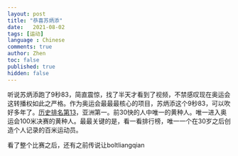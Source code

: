 ```yaml
---
layout: post
title: "恭喜苏炳添"
date:   2021-08-02
tags: [运动]
language : Chinese
comments: true
author: Zhen
toc: false
published: true
hidden: false
---
```

听说苏炳添跑了9秒83，简直震惊，找了半天才看到了视频，不禁感叹现在奥运会这转播权如此之严格。作为奥运会最最最核心的项目，苏炳添这个9秒83，可以吹好多年了。[历史排名第13](https://zh.wikipedia.org/wiki/100%E7%B1%B3%E8%B3%BD%E8%B7%91#%E4%B8%96%E7%95%8C%E7%94%B7%E5%AD%9035%E5%82%91)，亚洲第一。前30快的人中唯一的黄种人。唯一进入奥运会100米决赛的黄种人。最最关键的是，看一看排行榜，唯一一个在30岁之后创造个人记录的百米运动员。

看了整个比赛之后，还有之前传说让boltliangqian
<!--stackedit_data:
eyJoaXN0b3J5IjpbLTE5Mjk0NDg5Nl19
-->